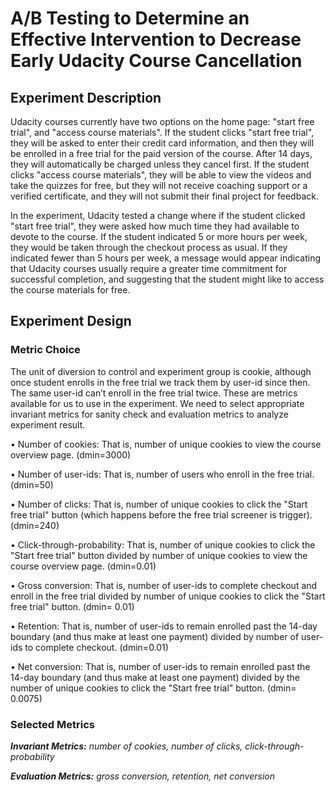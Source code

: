 # A/B Testing to Determine an Effective Intervention to Decrease Early Udacity Course Cancellation

## Experiment Description

Udacity courses currently have two options on the home page: "start free trial", and "access course materials". If the student clicks "start free trial", they will be asked to enter their credit card information, and then they will be enrolled in a free trial for the paid version of the course. After 14 days, they will automatically be charged unless they cancel first. If the student clicks "access course materials", they will be able to view the videos and take the quizzes for free, but they will not receive coaching support or a verified certificate, and they will not submit their final project for feedback.

In the experiment, Udacity tested a change where if the student clicked "start free trial", they were asked how much time they had available to devote to the course. If the student indicated 5 or more hours per week, they would be taken through the checkout process as usual. If they indicated fewer than 5 hours per week, a message would appear indicating that Udacity courses usually require a greater time commitment for successful completion, and suggesting that the student might like to access the course materials for free.

## Experiment Design

### Metric Choice

The unit of diversion to control and experiment group is cookie, although once student enrolls in the free trial we track them by user-id since then. The same user-id can’t enroll in the free trial twice.
These are metrics available for us to use in the experiment. We need to select appropriate invariant metrics for sanity check and evaluation metrics to analyze experiment result. 

•	Number of cookies: That is, number of unique cookies to view the course overview page. (dmin=3000)

•	Number of user-ids: That is, number of users who enroll in the free trial. (dmin=50)

•	Number of clicks: That is, number of unique cookies to click the "Start free trial" button (which happens before the free trial screener is trigger). (dmin=240)

•	Click-through-probability: That is, number of unique cookies to click the "Start free trial" button divided by number of unique cookies to view the course overview page. (dmin=0.01)

•	Gross conversion: That is, number of user-ids to complete checkout and enroll in the free trial divided by number of unique cookies to click the "Start free trial" button. (dmin= 0.01)

•	Retention: That is, number of user-ids to remain enrolled past the 14-day boundary (and thus make at least one payment) divided by number of user-ids to complete checkout. (dmin=0.01)

•	Net conversion: That is, number of user-ids to remain enrolled past the 14-day boundary (and thus make at least one payment) divided by the number of unique cookies to click the "Start free trial" button. (dmin= 0.0075)

### Selected Metrics ###
_**Invariant Metrics:** number of cookies, number of clicks, click-through-probability_

_**Evaluation Metrics:** gross conversion, retention, net conversion_
